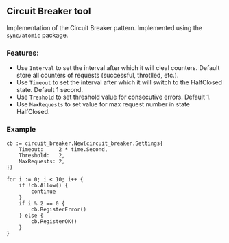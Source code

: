 ## Circuit Breaker tool
Implementation of the Circuit Breaker pattern. Implemented using the `sync/atomic` package.

### Features:
* Use `Interval` to set the interval after which it will cleal counters. Default store all counters of requests (successful, throtlled, etc.).
* Use `Timeout` to set the interval after which it will switch to the HalfClosed state. Default 1 second.
* Use `Treshold` to set threshold value for consecutive errors. Default 1.
* Use `MaxRequests` to set value for max request number in state HalfClosed.

### Example
```
cb := circuit_breaker.New(circuit_breaker.Settings{
    Timeout:     2 * time.Second,
    Threshold:   2,
    MaxRequests: 2,
})

for i := 0; i < 10; i++ {
    if !cb.Allow() {
        continue
    }
    if i % 2 == 0 {
        cb.RegisterError()
    } else {
        cb.RegisterOK()
    }
}
```